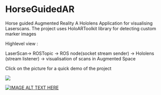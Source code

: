 # HorseGuidedAR

Horse guided Augmented Reality 
A Hololens Application for visualising Laserscans.
The project uses HoloARToolkit library for detecting custom marker images 

Highlevel view :

LaserScan-> ROSTopic -> ROS node(socket stream sender) -> Hololens (stream listener) -> visualisation of scans in Augmented Space

Click on the picture for a quick demo of the project

![](Assets/m-holo.gif)

[![IMAGE ALT TEXT HERE](https://img.youtube.com/vi/MA841fIqs6k/0.jpg)](https://www.youtube.com/watch?v=MA841fIqs6k)
